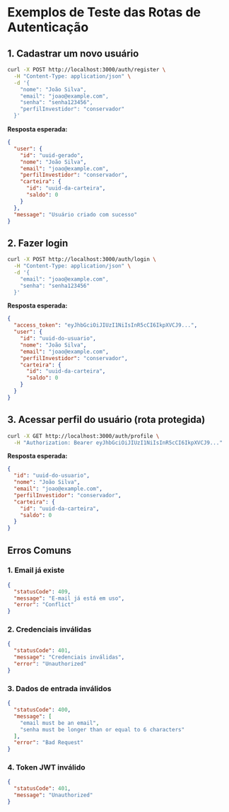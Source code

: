 # Exemplos de Teste das Rotas de Autenticação

## 1. Cadastrar um novo usuário

```bash
curl -X POST http://localhost:3000/auth/register \
  -H "Content-Type: application/json" \
  -d '{
    "nome": "João Silva",
    "email": "joao@example.com",
    "senha": "senha123456",
    "perfilInvestidor": "conservador"
  }'
```

**Resposta esperada:**
```json
{
  "user": {
    "id": "uuid-gerado",
    "nome": "João Silva",
    "email": "joao@example.com",
    "perfilInvestidor": "conservador",
    "carteira": {
      "id": "uuid-da-carteira",
      "saldo": 0
    }
  },
  "message": "Usuário criado com sucesso"
}
```

## 2. Fazer login

```bash
curl -X POST http://localhost:3000/auth/login \
  -H "Content-Type: application/json" \
  -d '{
    "email": "joao@example.com",
    "senha": "senha123456"
  }'
```

**Resposta esperada:**
```json
{
  "access_token": "eyJhbGciOiJIUzI1NiIsInR5cCI6IkpXVCJ9...",
  "user": {
    "id": "uuid-do-usuario",
    "nome": "João Silva",
    "email": "joao@example.com",
    "perfilInvestidor": "conservador",
    "carteira": {
      "id": "uuid-da-carteira",
      "saldo": 0
    }
  }
}
```

## 3. Acessar perfil do usuário (rota protegida)

```bash
curl -X GET http://localhost:3000/auth/profile \
  -H "Authorization: Bearer eyJhbGciOiJIUzI1NiIsInR5cCI6IkpXVCJ9..."
```

**Resposta esperada:**
```json
{
  "id": "uuid-do-usuario",
  "nome": "João Silva",
  "email": "joao@example.com",
  "perfilInvestidor": "conservador",
  "carteira": {
    "id": "uuid-da-carteira",
    "saldo": 0
  }
}
```

## Erros Comuns

### 1. Email já existe
```json
{
  "statusCode": 409,
  "message": "E-mail já está em uso",
  "error": "Conflict"
}
```

### 2. Credenciais inválidas
```json
{
  "statusCode": 401,
  "message": "Credenciais inválidas",
  "error": "Unauthorized"
}
```

### 3. Dados de entrada inválidos
```json
{
  "statusCode": 400,
  "message": [
    "email must be an email",
    "senha must be longer than or equal to 6 characters"
  ],
  "error": "Bad Request"
}
```

### 4. Token JWT inválido
```json
{
  "statusCode": 401,
  "message": "Unauthorized"
}
```